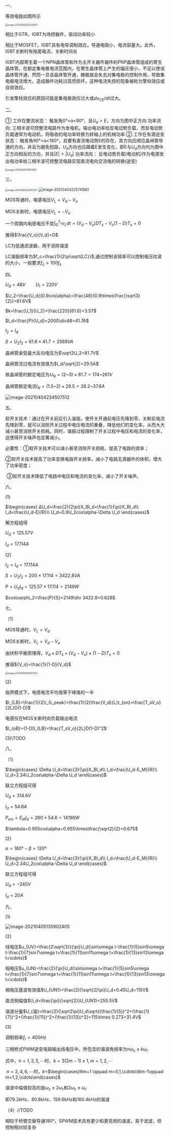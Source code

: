 一、

等效电路如图所示

<img src="https://cdn.jsdelivr.net/gh/TClizha/PicCloud/img/image-20210404222330417.png" alt="image-20210404222330417" style="zoom:50%;" />

相比于GTR，IGBT为场控器件，驱动功率较小

相比于MOSFET，IGBT具有电导调制效应，导通电阻小，电流容量大。此外，IGBT关断时有拖尾电流，关断时间长

IGBT内部寄生着一个NPN晶体管和作为主开关器件器件的PNP晶体管组成的寄生晶体管。在额定集电极电流范围内，在寄生晶体管上产生的偏压很小，不足以使该晶体管开通，然而一旦该晶体管开通，栅极就会失去对集电极的控制作用，导致集电极电流增大，造成器件功耗过高而损坏。这种电流失控的现象被称为擎柱效应或自锁效应。

引发擎柱效应的原因可能是集电极效应过大或$du_{CE}/dt$过大。

二、 

① 工作在整流状态：
触发角0°<α<90°，且$U_d>E$，方向为图中正方向
功率流向:
三相半波可控整流电路作为发电机，输出电功率给反电动势负载，而反电动势负载通常为电动机，将吸收的电功率转换为转轴上的机械功率
② 工作在有源逆变状态：
触发角90°<α<180°，且要有直流电动势E的存在，其方向应顺应晶闸管导通的方向，并且为避免短路，$U_d$方向也应跟着E发生变化，即E与$U_d$方向均为图中正方向相反的方向，并且$|E|>|U_d|$
功率流向：
反电动势负载(电动机)作为电源发出电功率给三相半波可控整流电路实现直流电向交流电的转换(逆变)

<img src="https://cdn.jsdelivr.net/gh/TClizha/PicCloud/img/image-20210405135612831.png" alt="image-20210405135612831" style="zoom: 50%;" />

三、

<img src="https://cdn.jsdelivr.net/gh/TClizha/PicCloud/img/image-20210404224707271.png" alt="image-20210404224707271" style="zoom: 50%;" />

<img src="https://cdn.jsdelivr.net/gh/TClizha/PicCloud/img/image-20210404225741661.png" alt="image-20210404225741661" style="zoom: 80%;" />

MOS导通时，电感电压$V_L=V_d-V_o$

MOS关断时，电感电压$V_L=-V_o$

一个周期内电感电压不变$\int_0^{T_s}v_Ldt=(V_d-V_o)DT_s-V_o(1-D)T_s=0$

推得$\frac{V_o}{V_d}=D$

LC为低通滤波器，用于消除谐波

LC谐振频率为$f_c=\frac{1}{2\pi\sqrt{LC}}$,通过控制该频率可以控制电压纹波的大小，一般要求$f_c>100f_s$

四、

$U_d=48V\qquad U_1=220V$

$U_2=\frac{U_d}{0.9cos\alpha}=\frac{48}{0.9\times\frac{\sqrt3}{2}}=61.6V$

$k=\frac{U_1}{U_2}=\frac{220}{61.6}=3.57$

$I_d=\frac{P}{U_d}=2000\div48=41.7A$

$I_2=I_d$

$S=U_2I_2=61.6\times41.7=2569VA$

晶闸管承受最大反向电压为$\sqrt2U_2=81.7V$

晶闸管流过电流有效值为$I_d/\sqrt{2}=29.5A$

故晶闸管的额定电压为$U_N=(2$\~$3)\times81.7=174$\~$261V$

晶闸管额定电流$I_N=(1.5$\~$2)\times29.5=28.2$\~$37.6A$

<img src="C:\Users\TClizha\AppData\Roaming\Typora\typora-user-images\image-20210404234507512.png" alt="image-20210404234507512"  />

五、

软开关技术：通过在开关前后引入谐振，使开关开通前电压先降到零，关断前电流先降到零，就可以消除开关过程中电压电流的重叠，降低他们的变化率，从而大大减小甚至消除开关损耗。同时，谐振过程限制了开关过程中电压和电流的变化率，这使得开关噪声也显著减小。

必要性：①软开关技术可以减小甚至消除开关损耗，提高了电路的效率；

​			   ②软开关技术提高了功率变换电路开关频率，减小了电路无源器件的体积，增大了功率密度；

​			   ③软开关技术降低了电路中电压和电流的变化率，减小了开关噪声。

六、

(1)

$\begin{cases}
ΔU_d=\frac{2}{2\pi}X_BI_d=\frac{1}{\pi}X_BI_d\\
I_d=\frac{U_d-E}{R}\\
U_d=0.9U_2cos\alpha-\Delta U_d
\end{cases}$

解方程组得

$U_d=125.57V$

$I_d=17.114A$

(2)

$I_2=I_d=17.114A$

$S=U_2I_2=200\times 17.114=3422.8VA$

$P=U_dI_d=125.57\times 17.114=2149W$

$cos\varphi_2=\frac{P}{S}=2149\div 3422.8=0.628$

七、

（1）

MOS导通时，$V_L=V_d$

MOS关断时，$V_L=V_d-V_o$

由伏秒平衡原理得，$V_d\times DT_s+(V_d-V_o)\times(1-D)T_s=0$

推得${V_o}=\frac{1}{1-D}{V_d}$

<img src="https://cdn.jsdelivr.net/gh/TClizha/PicCloud/img/image-20210405000123522.png" alt="image-20210405000123522" style="zoom:50%;" />

(2)

临界模式下，电感电流平均值等于峰值的一半

$I_{LB}=\frac{1}{2}i_{L,peak}=\frac{1}{2}\frac{V_d}{L}t_{on}=\frac{T_sV_o}{2L}D(1-D)$

电感仅在MOS关断时向负载输出电流

$I_{oB}=(1-D)I_{LB}=\frac{T_sV_o}{2L}D(1-D)^2$

(3)\\TODO

八、

（1）

$\begin{cases}
\Delta U_d=\frac{3}{\pi}X_BI_d\\
I_d=\frac{U_d-E_M}{R}\\
U_d=2.34U_2cos\alpha-\Delta U_d
\end{cases}$

联立方程组可得

$U_d=314.6V$

$I_d=54.6A$

$P_{em}=E_MI_d=260\times54.6=14196W$

$\lambda=0.955cos\alpha=0.955\times\frac{\sqrt2}{2}=0.675$

(2)

$\alpha=180°-\beta=120°$

$\begin{cases}
\Delta U_d=\frac{3}{\pi}X_BI_d\\
I_d=\frac{U_d-E_M}{R}\\
U_d=2.34U_2cos\alpha-\Delta U_d
\end{cases}$

联立方程组可得

$U_d=-240V$

$I_d=20A$



九、

(1)

<img src="https://cdn.jsdelivr.net/gh/TClizha/PicCloud/img/image-20210405135902405.png" alt="image-20210405135902405"  />

(2)

线电压$u_{UV}=\frac{2\sqrt{3}}{\pi}U_d(\sin\omega t-\frac{1}{5}sin5\omega t-\frac{1}{7}sin7\omega t+\frac{1}{11}sin11\omega t+\frac{1}{13}sin13\omega t+\cdots)$

相电压$u_{UN}=\frac{2}{\pi}U_d(\sin\omega t+\frac{1}{5}sin5\omega t+\frac{1}{7}sin7\omega t+\frac{1}{11}sin11\omega t+\frac{1}{13}sin13\omega t+\cdots)$

相电压基波有效值$U_{UN1}=\frac{2}{\sqrt{2}\pi}U_d=0.45U_d=115V$

直流侧幅值$U_d=\frac{\pi}{\sqrt{2}}U_{UN1}=255.5V$

谐波分量$U_{谐}=\frac{2}{\sqrt2\pi}U_d\sqrt{(\frac{1}{5})^2+(\frac{1}{7})^2+(\frac{1}{11})^2+(\frac{1}{13})^2}=115\times 0.273=31.4V$

(3)

调制频率$f_r=400Hz$

三相桥式PWM逆变电路输出线电压中，所包含的谐波角频率为$n\omega_c\pm k\omega_r$

式中，$n=1,3,5,\cdots$时，$k=3(2m-1)\pm1,m=1,2,\cdots$

​           $n=2,4,6,\cdots$时，$k=$$\begin{cases}6m+1  \qquad m=0,1,\cdots\\6m-1\qquad m=1,2,\cdots\end{cases}$

谐波中幅值较高的是$\omega_c\pm2\omega_r$和$2\omega_c\pm\omega_r$

即79.2kHz、80.8kHz、159.6kHz和160.4kHz的谐波

（4）//TODO

相较于桥臂交替导通180°，SPWM技术具有更少和更高频的谐波，易于滤波，但控制相对较复杂